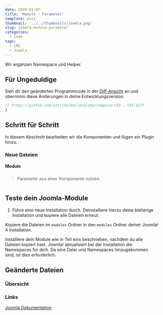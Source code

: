 ```yaml
---
date: 2020-01-07
title: 'Module - Parameter'
template: post
thumbnail: '../../thumbnails/joomla.png'
slug: joomla-module-parameter
categories:
  - Code
tags:
  - CMS
  - Joomla
---
```


Wir ergänzen Namespace und Helper.

## Für Ungeduldige

Sieh dir den geänderten Programmcode in der [Diff-Ansicht](https://github.com/astridx/boilerplate/compare/t32...t33) an und übernimm diese Änderungen in deine Entwicklungsversion.

```php
// https://github.com/astridx/boilerplate/compare/t32...t33.diff
}
```

## Schritt für Schritt

In diesem Abschnitt bearbeiten wir die Komponenten und fügen ein Plugin hinzu.

### Neue Dateien

#### Module

##### []()

> Parameter aus einer Komponente nutzen.

```php

```

## Teste dein Joomla-Module

1. Führe eine neue Installation durch. Deinstalliere hierzu deine bisherige Installation und kopiere alle Dateien erneut.

Kopiere die Dateien im `modules` Ordner in den `modules` Ordner deiner Joomla! 4 Installation.

Installiere dein Module wie in Teil eins beschrieben, nachdem du alle Dateien kopiert hast. Joomla! aktualisiert bei der Installation die Namespaces für dich. Da eine Datei und Namespaces hinzugekommen sind, ist dies erforderlich.

## Geänderte Dateien

### Übersicht

### Links

[Joomla Dokumentation](https://docs.joomla.org/J4.x:Creating_a_Simple_Module/de)
